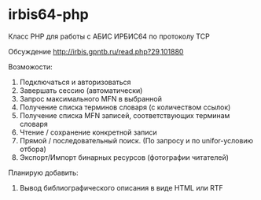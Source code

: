 # irbis64-php
Класс PHP для работы с АБИС ИРБИС64 по протоколу TCP

Обсуждение http://irbis.gpntb.ru/read.php?29,101880

Возможости:

1. Подключаться и авторизоваться
2. Завершать сессию (автоматически)
3. Запрос максимального MFN в выбранной
4. Получение списка терминов словаря (с количеством ссылок)
5. Получение списка MFN записей, соответствующих терминам словаря
6. Чтение / сохранение конкретной записи
7. Прямой / последовательный поиск. (По запросу и по unifor-условию отбора) 
8. Экспорт/Импорт бинарных ресурсов (фотографии читателей)

Планирую добавить:

1. Вывод библиографического описания в виде HTML или RTF
